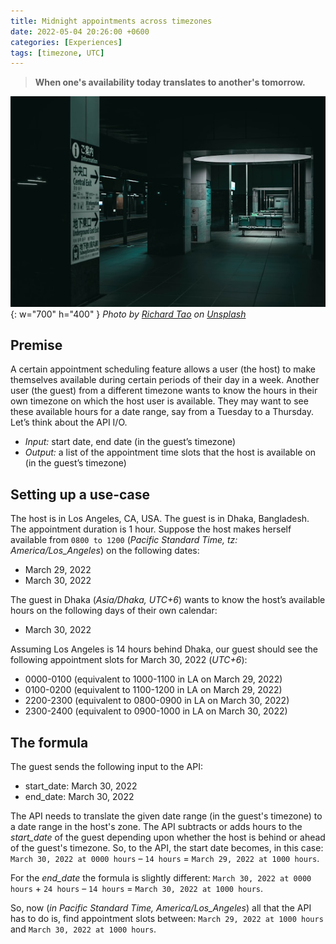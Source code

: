 ```yaml
---
title: Midnight appointments across timezones
date: 2022-05-04 20:26:00 +0600
categories: [Experiences]
tags: [timezone, UTC]
---
```


> **When one's availability today translates to another's tomorrow.**

![Desktop View](/assets/img/bg/richard-tao-iM5bGdqB2Gg-unsplash.jpg){: w="700" h="400" }
_Photo by <a href="https://unsplash.com/@richardtao28?utm_content=creditCopyText&utm_medium=referral&utm_source=unsplash">Richard Tao</a> on <a href="https://unsplash.com/photos/white-and-black-kanji-text-signage-iM5bGdqB2Gg?utm_content=creditCopyText&utm_medium=referral&utm_source=unsplash">Unsplash</a>_
  

## Premise
A certain appointment scheduling feature allows a user (the host) to make themselves available during certain periods of their day in a week. Another user (the guest) from a different timezone wants to know the hours in their own timezone on which the host user is available. They may want to see these available hours for a date range, say from a Tuesday to a Thursday. Let’s think about the API I/O.

* _Input:_ start date, end date (in the guest’s timezone)
* _Output:_ a list of the appointment time slots that the host is available on (in the guest’s timezone)

## Setting up a use-case
The host is in Los Angeles, CA, USA. The guest is in Dhaka, Bangladesh. The appointment duration is 1 hour. Suppose the host makes herself available from `0800 to 1200` (_Pacific Standard Time, tz: America/Los_Angeles_) on the following dates:

* March 29, 2022
* March 30, 2022

The guest in Dhaka (_Asia/Dhaka, UTC+6_) wants to know the host’s available hours on the following days of their own calendar:

* March 30, 2022

Assuming Los Angeles is 14 hours behind Dhaka, our guest should see the following appointment slots for March 30, 2022 (_UTC+6_):

* 0000-0100 (equivalent to 1000-1100 in LA on March 29, 2022)
* 0100-0200 (equivalent to 1100-1200 in LA on March 29, 2022)
* 2200-2300 (equivalent to 0800-0900 in LA on March 30, 2022)
* 2300-2400 (equivalent to 0900-1000 in LA on March 30, 2022)

## The formula
The guest sends the following input to the API:

* start_date: March 30, 2022
* end_date: March 30, 2022

The API needs to translate the given date range (in the guest's timezone) to a date range in the host's zone. The API subtracts or adds hours to the _start_date_ of the guest depending upon whether the host is behind or ahead of the guest's timezone. So, to the API, the start date becomes, in this case: `March 30, 2022 at 0000 hours` – `14 hours` = `March 29, 2022 at 1000 hours`.

For the _end_date_ the formula is slightly different: `March 30, 2022 at 0000 hours` + `24 hours` – `14 hours` = `March 30, 2022 at 1000 hours`.

So, now (_in Pacific Standard Time, America/Los_Angeles_) all that the API has to do is, find appointment slots between: `March 29, 2022 at 1000 hours` and `March 30, 2022 at 1000 hours`.